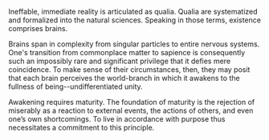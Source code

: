 Ineffable, immediate reality is articulated as qualia. Qualia are systematized and formalized into the natural sciences. Speaking in those terms, existence comprises brains.

Brains span in complexity from singular particles to entire nervous systems. One's transition from commonplace matter to sapience is consequently such an impossibly rare and significant privilege that it defies mere coincidence. To make sense of their circumstances, then, they may posit that each brain perceives the world-branch in which it awakens to the fullness of being--undifferentiated unity.

Awakening requires maturity. The foundation of maturity is the rejection of miserably as a reaction to external events, the actions of others, and even one’s own shortcomings. To live in accordance with purpose thus necessitates a commitment to this principle.

